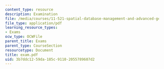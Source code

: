 ```yaml
---
content_type: resource
description: Examination
file: /media/courses/11-521-spatial-database-management-and-advanced-geographic-information-systems-spring-2003/3b7ddc1259da185c91102055789607d2_exam.pdf
file_type: application/pdf
learning_resource_types:
- Exams
ocw_type: OCWFile
parent_title: Exams
parent_type: CourseSection
resourcetype: Document
title: exam.pdf
uid: 3b7ddc12-59da-185c-9110-2055789607d2
---
```

